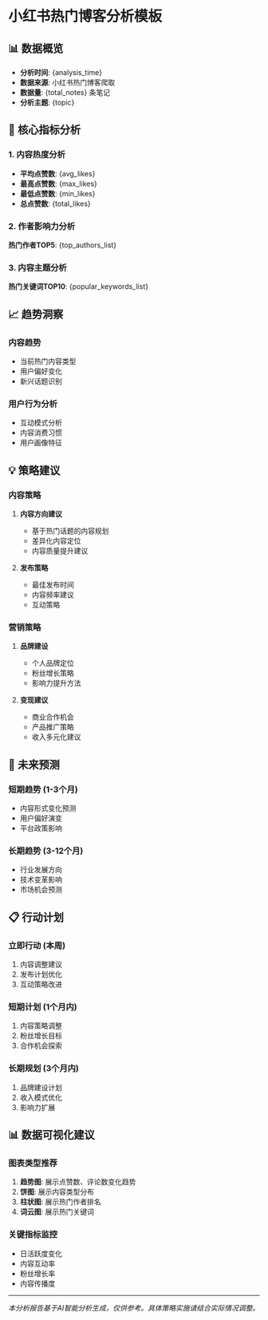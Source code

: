 # 小红书热门博客分析模板

## 📊 数据概览
- **分析时间**: {analysis_time}
- **数据来源**: 小红书热门博客爬取
- **数据量**: {total_notes} 条笔记
- **分析主题**: {topic}

## 🎯 核心指标分析

### 1. 内容热度分析
- **平均点赞数**: {avg_likes}
- **最高点赞数**: {max_likes}
- **最低点赞数**: {min_likes}
- **总点赞数**: {total_likes}

### 2. 作者影响力分析
**热门作者TOP5**:
{top_authors_list}

### 3. 内容主题分析
**热门关键词TOP10**:
{popular_keywords_list}

## 📈 趋势洞察

### 内容趋势
- 当前热门内容类型
- 用户偏好变化
- 新兴话题识别

### 用户行为分析
- 互动模式分析
- 内容消费习惯
- 用户画像特征

## 💡 策略建议

### 内容策略
1. **内容方向建议**
   - 基于热门话题的内容规划
   - 差异化内容定位
   - 内容质量提升建议

2. **发布策略**
   - 最佳发布时间
   - 内容频率建议
   - 互动策略

### 营销策略
1. **品牌建设**
   - 个人品牌定位
   - 粉丝增长策略
   - 影响力提升方法

2. **变现建议**
   - 商业合作机会
   - 产品推广策略
   - 收入多元化建议

## 🔮 未来预测

### 短期趋势 (1-3个月)
- 内容形式变化预测
- 用户偏好演变
- 平台政策影响

### 长期趋势 (3-12个月)
- 行业发展方向
- 技术变革影响
- 市场机会预测

## 📋 行动计划

### 立即行动 (本周)
1. 内容调整建议
2. 发布计划优化
3. 互动策略改进

### 短期计划 (1个月内)
1. 内容策略调整
2. 粉丝增长目标
3. 合作机会探索

### 长期规划 (3个月内)
1. 品牌建设计划
2. 收入模式优化
3. 影响力扩展

## 📊 数据可视化建议

### 图表类型推荐
1. **趋势图**: 展示点赞数、评论数变化趋势
2. **饼图**: 展示内容类型分布
3. **柱状图**: 展示热门作者排名
4. **词云图**: 展示热门关键词

### 关键指标监控
- 日活跃度变化
- 内容互动率
- 粉丝增长率
- 内容传播度

---

*本分析报告基于AI智能分析生成，仅供参考。具体策略实施请结合实际情况调整。* 